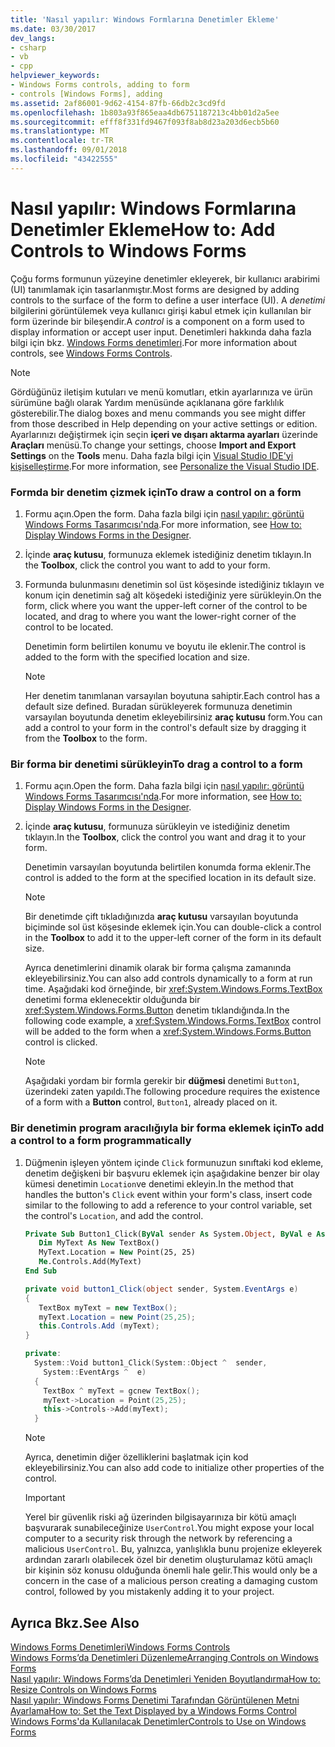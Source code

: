 ```yaml
---
title: 'Nasıl yapılır: Windows Formlarına Denetimler Ekleme'
ms.date: 03/30/2017
dev_langs:
- csharp
- vb
- cpp
helpviewer_keywords:
- Windows Forms controls, adding to form
- controls [Windows Forms], adding
ms.assetid: 2af86001-9d62-4154-87fb-66db2c3cd9fd
ms.openlocfilehash: 1b803a93f865eaa4db6751187213c4bb01d2a5ee
ms.sourcegitcommit: efff8f331fd9467f093f8ab8d23a203d6ecb5b60
ms.translationtype: MT
ms.contentlocale: tr-TR
ms.lasthandoff: 09/01/2018
ms.locfileid: "43422555"
---
```

# <a name="how-to-add-controls-to-windows-forms"></a><span data-ttu-id="f4ac0-102">Nasıl yapılır: Windows Formlarına Denetimler Ekleme</span><span class="sxs-lookup"><span data-stu-id="f4ac0-102">How to: Add Controls to Windows Forms</span></span>
<span data-ttu-id="f4ac0-103">Çoğu forms formunun yüzeyine denetimler ekleyerek, bir kullanıcı arabirimi (UI) tanımlamak için tasarlanmıştır.</span><span class="sxs-lookup"><span data-stu-id="f4ac0-103">Most forms are designed by adding controls to the surface of the form to define a user interface (UI).</span></span> <span data-ttu-id="f4ac0-104">A *denetimi* bilgilerini görüntülemek veya kullanıcı girişi kabul etmek için kullanılan bir form üzerinde bir bileşendir.</span><span class="sxs-lookup"><span data-stu-id="f4ac0-104">A *control* is a component on a form used to display information or accept user input.</span></span> <span data-ttu-id="f4ac0-105">Denetimleri hakkında daha fazla bilgi için bkz. [Windows Forms denetimleri](../../../../docs/framework/winforms/controls/index.md).</span><span class="sxs-lookup"><span data-stu-id="f4ac0-105">For more information about controls, see [Windows Forms Controls](../../../../docs/framework/winforms/controls/index.md).</span></span>  
  
> [!NOTE]
>  <span data-ttu-id="f4ac0-106">Gördüğünüz iletişim kutuları ve menü komutları, etkin ayarlarınıza ve ürün sürümüne bağlı olarak Yardım menüsünde açıklanana göre farklılık gösterebilir.</span><span class="sxs-lookup"><span data-stu-id="f4ac0-106">The dialog boxes and menu commands you see might differ from those described in Help depending on your active settings or edition.</span></span> <span data-ttu-id="f4ac0-107">Ayarlarınızı değiştirmek için seçin **içeri ve dışarı aktarma ayarları** üzerinde **Araçları** menüsü.</span><span class="sxs-lookup"><span data-stu-id="f4ac0-107">To change your settings, choose **Import and Export Settings** on the **Tools** menu.</span></span> <span data-ttu-id="f4ac0-108">Daha fazla bilgi için [Visual Studio IDE'yi kişiselleştirme](/visualstudio/ide/personalizing-the-visual-studio-ide).</span><span class="sxs-lookup"><span data-stu-id="f4ac0-108">For more information, see [Personalize the Visual Studio IDE](/visualstudio/ide/personalizing-the-visual-studio-ide).</span></span>  
  
### <a name="to-draw-a-control-on-a-form"></a><span data-ttu-id="f4ac0-109">Formda bir denetim çizmek için</span><span class="sxs-lookup"><span data-stu-id="f4ac0-109">To draw a control on a form</span></span>  
  
1.  <span data-ttu-id="f4ac0-110">Formu açın.</span><span class="sxs-lookup"><span data-stu-id="f4ac0-110">Open the form.</span></span> <span data-ttu-id="f4ac0-111">Daha fazla bilgi için [nasıl yapılır: görüntü Windows Forms Tasarımcısı'nda](https://msdn.microsoft.com/library/bf3f1e5b-ea07-4529-85c6-6af3ded0cec5).</span><span class="sxs-lookup"><span data-stu-id="f4ac0-111">For more information, see [How to: Display Windows Forms in the Designer](https://msdn.microsoft.com/library/bf3f1e5b-ea07-4529-85c6-6af3ded0cec5).</span></span>  
  
2.  <span data-ttu-id="f4ac0-112">İçinde **araç kutusu**, formunuza eklemek istediğiniz denetim tıklayın.</span><span class="sxs-lookup"><span data-stu-id="f4ac0-112">In the **Toolbox**, click the control you want to add to your form.</span></span>  
  
3.  <span data-ttu-id="f4ac0-113">Formunda bulunmasını denetimin sol üst köşesinde istediğiniz tıklayın ve konum için denetimin sağ alt köşedeki istediğiniz yere sürükleyin.</span><span class="sxs-lookup"><span data-stu-id="f4ac0-113">On the form, click where you want the upper-left corner of the control to be located, and drag to where you want the lower-right corner of the control to be located.</span></span>  
  
     <span data-ttu-id="f4ac0-114">Denetimin form belirtilen konumu ve boyutu ile eklenir.</span><span class="sxs-lookup"><span data-stu-id="f4ac0-114">The control is added to the form with the specified location and size.</span></span>  
  
    > [!NOTE]
    >  <span data-ttu-id="f4ac0-115">Her denetim tanımlanan varsayılan boyutuna sahiptir.</span><span class="sxs-lookup"><span data-stu-id="f4ac0-115">Each control has a default size defined.</span></span> <span data-ttu-id="f4ac0-116">Buradan sürükleyerek formunuza denetimin varsayılan boyutunda denetim ekleyebilirsiniz **araç kutusu** form.</span><span class="sxs-lookup"><span data-stu-id="f4ac0-116">You can add a control to your form in the control's default size by dragging it from the **Toolbox** to the form.</span></span>  
  
### <a name="to-drag-a-control-to-a-form"></a><span data-ttu-id="f4ac0-117">Bir forma bir denetimi sürükleyin</span><span class="sxs-lookup"><span data-stu-id="f4ac0-117">To drag a control to a form</span></span>  
  
1.  <span data-ttu-id="f4ac0-118">Formu açın.</span><span class="sxs-lookup"><span data-stu-id="f4ac0-118">Open the form.</span></span> <span data-ttu-id="f4ac0-119">Daha fazla bilgi için [nasıl yapılır: görüntü Windows Forms Tasarımcısı'nda](https://msdn.microsoft.com/library/bf3f1e5b-ea07-4529-85c6-6af3ded0cec5).</span><span class="sxs-lookup"><span data-stu-id="f4ac0-119">For more information, see [How to: Display Windows Forms in the Designer](https://msdn.microsoft.com/library/bf3f1e5b-ea07-4529-85c6-6af3ded0cec5).</span></span>  
  
2.  <span data-ttu-id="f4ac0-120">İçinde **araç kutusu**, formunuza sürükleyin ve istediğiniz denetim tıklayın.</span><span class="sxs-lookup"><span data-stu-id="f4ac0-120">In the **Toolbox**, click the control you want and drag it to your form.</span></span>  
  
     <span data-ttu-id="f4ac0-121">Denetimin varsayılan boyutunda belirtilen konumda forma eklenir.</span><span class="sxs-lookup"><span data-stu-id="f4ac0-121">The control is added to the form at the specified location in its default size.</span></span>  
  
    > [!NOTE]
    >  <span data-ttu-id="f4ac0-122">Bir denetimde çift tıkladığınızda **araç kutusu** varsayılan boyutunda biçiminde sol üst köşesinde eklemek için.</span><span class="sxs-lookup"><span data-stu-id="f4ac0-122">You can double-click a control in the **Toolbox** to add it to the upper-left corner of the form in its default size.</span></span>  
  
     <span data-ttu-id="f4ac0-123">Ayrıca denetimlerini dinamik olarak bir forma çalışma zamanında ekleyebilirsiniz.</span><span class="sxs-lookup"><span data-stu-id="f4ac0-123">You can also add controls dynamically to a form at run time.</span></span> <span data-ttu-id="f4ac0-124">Aşağıdaki kod örneğinde, bir <xref:System.Windows.Forms.TextBox> denetimi forma eklenecektir olduğunda bir <xref:System.Windows.Forms.Button> denetim tıklandığında.</span><span class="sxs-lookup"><span data-stu-id="f4ac0-124">In the following code example, a <xref:System.Windows.Forms.TextBox> control will be added to the form when a <xref:System.Windows.Forms.Button> control is clicked.</span></span>  
  
    > [!NOTE]
    >  <span data-ttu-id="f4ac0-125">Aşağıdaki yordam bir formla gerekir bir **düğmesi** denetimi `Button1`, üzerindeki zaten yapıldı.</span><span class="sxs-lookup"><span data-stu-id="f4ac0-125">The following procedure requires the existence of a form with a **Button** control, `Button1`, already placed on it.</span></span>  
  
### <a name="to-add-a-control-to-a-form-programmatically"></a><span data-ttu-id="f4ac0-126">Bir denetimin program aracılığıyla bir forma eklemek için</span><span class="sxs-lookup"><span data-stu-id="f4ac0-126">To add a control to a form programmatically</span></span>  
  
1.  <span data-ttu-id="f4ac0-127">Düğmenin işleyen yöntem içinde `Click` formunuzun sınıftaki kod ekleme, denetim değişkeni bir başvuru eklemek için aşağıdakine benzer bir olay kümesi denetimin `Location`ve denetimi ekleyin.</span><span class="sxs-lookup"><span data-stu-id="f4ac0-127">In the method that handles the button's `Click` event within your form's class, insert code similar to the following to add a reference to your control variable, set the control's `Location`, and add the control.</span></span>  
  
    ```vb  
    Private Sub Button1_Click(ByVal sender As System.Object, ByVal e As System.EventArgs) Handles Button1.Click  
       Dim MyText As New TextBox()  
       MyText.Location = New Point(25, 25)  
       Me.Controls.Add(MyText)  
    End Sub  
    ```  
  
    ```csharp  
    private void button1_Click(object sender, System.EventArgs e)   
    {  
       TextBox myText = new TextBox();  
       myText.Location = new Point(25,25);  
       this.Controls.Add (myText);  
    }  
    ```  
  
    ```cpp  
    private:  
      System::Void button1_Click(System::Object ^  sender,  
        System::EventArgs ^  e)  
      {  
        TextBox ^ myText = gcnew TextBox();  
        myText->Location = Point(25,25);  
        this->Controls->Add(myText);  
      }  
    ```  
  
    > [!NOTE]
    >  <span data-ttu-id="f4ac0-128">Ayrıca, denetimin diğer özelliklerini başlatmak için kod ekleyebilirsiniz.</span><span class="sxs-lookup"><span data-stu-id="f4ac0-128">You can also add code to initialize other properties of the control.</span></span>  
  
    > [!IMPORTANT]
    >  <span data-ttu-id="f4ac0-129">Yerel bir güvenlik riski ağ üzerinden bilgisayarınıza bir kötü amaçlı başvurarak sunabileceğinize `UserControl`.</span><span class="sxs-lookup"><span data-stu-id="f4ac0-129">You might expose your local computer to a security risk through the network by referencing a malicious `UserControl`.</span></span> <span data-ttu-id="f4ac0-130">Bu, yalnızca, yanlışlıkla bunu projenize ekleyerek ardından zararlı olabilecek özel bir denetim oluşturulamaz kötü amaçlı bir kişinin söz konusu olduğunda önemli hale gelir.</span><span class="sxs-lookup"><span data-stu-id="f4ac0-130">This would only be a concern in the case of a malicious person creating a damaging custom control, followed by you mistakenly adding it to your project.</span></span>  
  
## <a name="see-also"></a><span data-ttu-id="f4ac0-131">Ayrıca Bkz.</span><span class="sxs-lookup"><span data-stu-id="f4ac0-131">See Also</span></span>  
 [<span data-ttu-id="f4ac0-132">Windows Forms Denetimleri</span><span class="sxs-lookup"><span data-stu-id="f4ac0-132">Windows Forms Controls</span></span>](../../../../docs/framework/winforms/controls/index.md)  
 [<span data-ttu-id="f4ac0-133">Windows Forms’da Denetimleri Düzenleme</span><span class="sxs-lookup"><span data-stu-id="f4ac0-133">Arranging Controls on Windows Forms</span></span>](../../../../docs/framework/winforms/controls/arranging-controls-on-windows-forms.md)  
 [<span data-ttu-id="f4ac0-134">Nasıl yapılır: Windows Forms’da Denetimleri Yeniden Boyutlandırma</span><span class="sxs-lookup"><span data-stu-id="f4ac0-134">How to: Resize Controls on Windows Forms</span></span>](../../../../docs/framework/winforms/controls/how-to-resize-controls-on-windows-forms.md)  
 [<span data-ttu-id="f4ac0-135">Nasıl yapılır: Windows Forms Denetimi Tarafından Görüntülenen Metni Ayarlama</span><span class="sxs-lookup"><span data-stu-id="f4ac0-135">How to: Set the Text Displayed by a Windows Forms Control</span></span>](../../../../docs/framework/winforms/controls/how-to-set-the-text-displayed-by-a-windows-forms-control.md)  
 [<span data-ttu-id="f4ac0-136">Windows Forms'da Kullanılacak Denetimler</span><span class="sxs-lookup"><span data-stu-id="f4ac0-136">Controls to Use on Windows Forms</span></span>](../../../../docs/framework/winforms/controls/controls-to-use-on-windows-forms.md)
